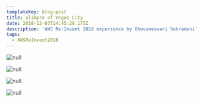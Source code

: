 ```yaml
---
templateKey: blog-post
title: Glimpse of Vegas City
date: 2018-12-03T14:45:28.175Z
description: 'AWS Re:Invent 2018 experience by Bhuvaneswari Subramani'
tags:
  - AWSReInvent2018
---
```

![null](/img/build_2.png)

![null](/img/build_3.png)

![null](/img/build_1.png)

![null](/img/hero_venue.png)
